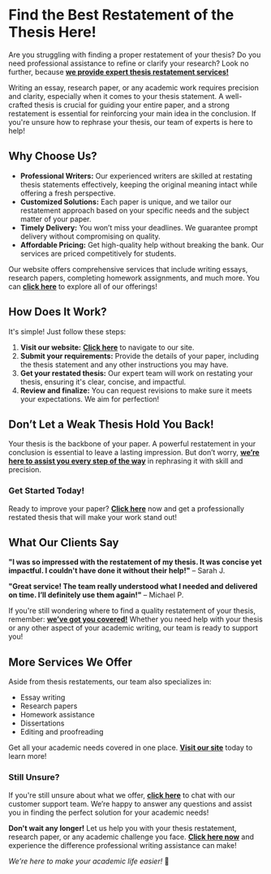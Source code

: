 # Find the Best Restatement of the Thesis Here!

Are you struggling with finding a proper restatement of your thesis? Do you need professional assistance to refine or clarify your research? Look no further, because [**we provide expert thesis restatement services!**](https://tinyurl.com/topessay?keyword=where+would+you+find+a+restatement+of+the+thesis)

Writing an essay, research paper, or any academic work requires precision and clarity, especially when it comes to your thesis statement. A well-crafted thesis is crucial for guiding your entire paper, and a strong restatement is essential for reinforcing your main idea in the conclusion. If you're unsure how to rephrase your thesis, our team of experts is here to help!

## Why Choose Us?

- **Professional Writers:** Our experienced writers are skilled at restating thesis statements effectively, keeping the original meaning intact while offering a fresh perspective.
- **Customized Solutions:** Each paper is unique, and we tailor our restatement approach based on your specific needs and the subject matter of your paper.
- **Timely Delivery:** You won’t miss your deadlines. We guarantee prompt delivery without compromising on quality.
- **Affordable Pricing:** Get high-quality help without breaking the bank. Our services are priced competitively for students.

Our website offers comprehensive services that include writing essays, research papers, completing homework assignments, and much more. You can [**click here**](https://tinyurl.com/topessay?keyword=where+would+you+find+a+restatement+of+the+thesis) to explore all of our offerings!

## How Does It Work?

It's simple! Just follow these steps:

1. **Visit our website:** [**Click here**](https://tinyurl.com/topessay?keyword=where+would+you+find+a+restatement+of+the+thesis) to navigate to our site.
2. **Submit your requirements:** Provide the details of your paper, including the thesis statement and any other instructions you may have.
3. **Get your restated thesis:** Our expert team will work on restating your thesis, ensuring it's clear, concise, and impactful.
4. **Review and finalize:** You can request revisions to make sure it meets your expectations. We aim for perfection!

## Don’t Let a Weak Thesis Hold You Back!

Your thesis is the backbone of your paper. A powerful restatement in your conclusion is essential to leave a lasting impression. But don’t worry, [**we’re here to assist you every step of the way**](https://tinyurl.com/topessay?keyword=where+would+you+find+a+restatement+of+the+thesis) in rephrasing it with skill and precision.

### Get Started Today!

Ready to improve your paper? [**Click here**](https://tinyurl.com/topessay?keyword=where+would+you+find+a+restatement+of+the+thesis) now and get a professionally restated thesis that will make your work stand out!

## What Our Clients Say

**"I was so impressed with the restatement of my thesis. It was concise yet impactful. I couldn't have done it without their help!"** – Sarah J.

**"Great service! The team really understood what I needed and delivered on time. I’ll definitely use them again!"** – Michael P.

If you're still wondering where to find a quality restatement of your thesis, remember: [**we’ve got you covered!**](https://tinyurl.com/topessay?keyword=where+would+you+find+a+restatement+of+the+thesis) Whether you need help with your thesis or any other aspect of your academic writing, our team is ready to support you!

## More Services We Offer

Aside from thesis restatements, our team also specializes in:

- Essay writing
- Research papers
- Homework assistance
- Dissertations
- Editing and proofreading

Get all your academic needs covered in one place. [**Visit our site**](https://tinyurl.com/topessay?keyword=where+would+you+find+a+restatement+of+the+thesis) today to learn more!

### Still Unsure?

If you're still unsure about what we offer, [**click here**](https://tinyurl.com/topessay?keyword=where+would+you+find+a+restatement+of+the+thesis) to chat with our customer support team. We’re happy to answer any questions and assist you in finding the perfect solution for your academic needs!

**Don't wait any longer!** Let us help you with your thesis restatement, research paper, or any academic challenge you face. [**Click here now**](https://tinyurl.com/topessay?keyword=where+would+you+find+a+restatement+of+the+thesis) and experience the difference professional writing assistance can make!

_We’re here to make your academic life easier!_ 🌟
